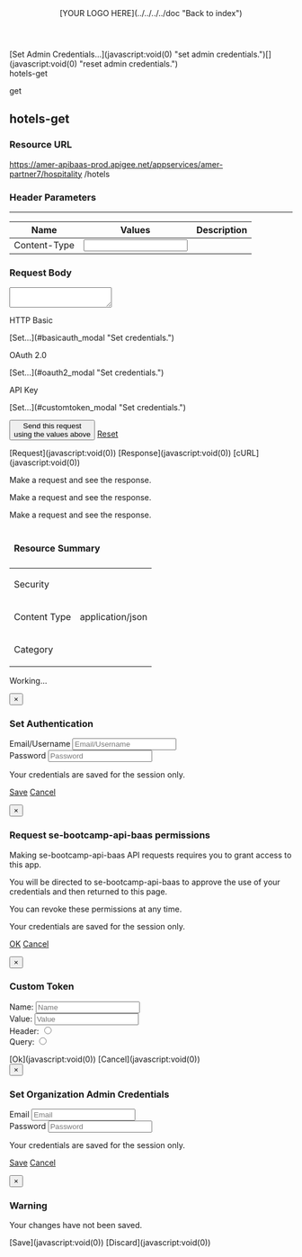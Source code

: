 <header>

<div class="content">

<div class="logo_container">[YOUR LOGO HERE](../../../../doc "Back to index")</div>

</div>

</header>

<div class="row" id="method_container">

<div class="col-sm-9" id="method_content">

<div class="col-sm-12">

<div class="admin_auth_section hide">[Set Admin Credentials...](javascript:void(0) "set admin credentials.")[](javascript:void(0) "reset admin credentials.")</div>

<div>

<div class="resource_details"><span id="method_name" data-role="method-name" class="hide">hotels-get</span>

<div class="title_container">

<div class="verb_container">

get

</div>

## hotels-get

</div>

<div class="description_and_url_container">

### Resource URL

<div class="url_container">

<span data-role="host">https://amer-apibaas-prod.apigee.net/appservices/amer-partner7/hospitality</span> <span data-role="path">/hotels</span>

</div>

</div>

</div>

</div>

<div class="row">

<div class="col-sm-12">

<div>

### Header Parameters

* * *

<div class="table-responsive">

<table class="table table-striped">

<thead>

<tr>

<th class="col-sm-2">Name</th>

<th class="col-sm-3">Values</th>

<th class="col-sm-7">Description</th>

</tr>

</thead>

<tbody>

<tr data-role="header-param-list" data-scope="resource">

<td style="vertical-align:middle"><span data-role="name">Content-Type</span></td>

<td><input type="text" class="form-control" data-role="value" placeholder="" value=""></td>

</tr>

</tbody>

</table>

</div>

</div>

</div>

</div>

<div class="request_payload">

### Request Body

<div data-role="request-payload-example"><textarea class="payload_text" data-format=""></textarea></div>

</div>

<div class="operation_container">

<div class="authentication" data-role="authentication_container">

<div class="well basicauth" data-role="basic_auth_container">

HTTP Basic

<div class="details">[Set...](#basicauth_modal "Set credentials.")</div>

</div>

<div class="well oauth2" data-role="oauth2_container">

OAuth 2.0

<div class="details">[Set...](#oauth2_modal "Set credentials.")</div>

</div>

<div class="well customtoken" data-role="custom_token_container">

API Key

<div class="details">[Set...](#customtoken_modal "Set credentials.")</div>

</div>

</div>

<button id="send_request">Send this request  
<span>using the values above</span></button> [Reset](javascript:void(0) "Reset to default request parameters and body content.")</div>

<div class="request_response_tabs">[Request](javascript:void(0)) [Response](javascript:void(0)) [cURL](javascript:void(0))</div>

<div id="request_response_container">

<div class="response" data-role="response-container">

Make a request and see the response.

</div>

<div class="request" data-role="request-container">

Make a request and see the response.

</div>

<div class="curl" data-role="curl-container">

Make a request and see the response.

</div>

</div>

</div>

</div>

<div class="col-sm-3">

<div class="well well-sm">

<div class="table-responsive">

<table class="table table-condensed">

<thead>

<tr>

<td colspan="2">

#### Resource Summary

</td>

</tr>

</thead>

<tbody>

<tr class="authType">

<td>

Security

</td>

</tr>

<tr>

<td>

Content Type

</td>

<td>

application/json  

</td>

</tr>

<tr>

<td>

Category

</td>

</tr>

</tbody>

</table>

</div>

</div>

</div>

<div id="working_alert">

Working...

</div>

<div class="modal fade" tabindex="-1" role="dialog" aria-hidden="true" id="modal_container" data-role="basic_auth_modal">

<div class="modal-dialog">

<div class="modal-content">

<div class="modal-header"><button type="button" class="close button_close_modal" data-dismiss="modal" aria-hidden="true">×</button>

### Set Authentication

</div>

<div class="modal-body">

<form class="form-horizontal">

<div class="form-group"><label class="control-label" for="inputEmail">Email/Username</label> <input class="form-control" type="text" id="inputEmail" placeholder="Email/Username"></div>

<div class="form-group"><label class="control-label" for="inputPassword">Password</label> <input class="form-control" type="password" id="inputPassword" placeholder="Password"></div>

</form>

</div>

<div class="modal-footer">

Your credentials are saved for the session only.

[Save](javascript:void(0)) [Cancel](javascript:void(0))</div>

</div>

</div>

</div>

<div class="modal fade" tabindex="-1" role="dialog" aria-hidden="true" id="modal_container" data-role="oauth2_modal">

<div class="modal-dialog">

<div class="modal-content">

<div class="modal-header"><button type="button" class="close button_close_modal" data-dismiss="modal" aria-hidden="true">×</button>

### Request se-bootcamp-api-baas permissions

</div>

<div class="modal-body">

<div class="content">

Making se-bootcamp-api-baas API requests requires you to grant access to this app.

You will be directed to se-bootcamp-api-baas to approve the use of your credentials and then returned to this page.

You can revoke these permissions at any time.

</div>

</div>

<div class="modal-footer">

Your credentials are saved for the session only.

[OK](javascript:void(0)) [Cancel](javascript:void(0))</div>

</div>

</div>

</div>

<div class="modal fade" tabindex="-1" role="dialog" aria-hidden="true" id="modal_container" data-role="custom_token_modal">

<div class="modal-dialog">

<div class="modal-content">

<div class="modal-header"><button type="button" class="close button_close_modal" data-dismiss="modal" aria-hidden="true">×</button>

### Custom Token

</div>

<div class="modal-body">

<div class="content">

<form class="form-horizontal">

<div data-role="custom_token_rows">

<div data-role="custom_token_row">

<div class="form-group"><label class="control-label">Name:</label> <input type="text" class="form-control" placeholder="Name" data-role="name"></div>

<div class="form-group"><label class="control-label">Value:</label> <input type="text" class="form-control" placeholder="Value" data-role="value"></div>

</div>

</div>

<div class="form-group"><label class="control-label">Header:</label> <input type="radio" name="custom_token_type" data-role="header"></div>

<div class="form-group"><label class="control-label">Query:</label> <input type="radio" data-role="query" name="custom_token_type"></div>

</form>

</div>

</div>

<div class="modal-footer">[Ok](javascript:void(0)) [Cancel](javascript:void(0))</div>

</div>

</div>

</div>

<div class="modal fade" tabindex="-1" role="dialog" aria-hidden="true" id="modal_container" data-role="edit_auth_modal">

<div class="modal-dialog">

<div class="modal-content">

<div class="modal-header"><button type="button" class="close button_close_modal" data-dismiss="modal" aria-hidden="true">×</button>

### Set Organization Admin Credentials

</div>

<div class="modal-body">

<form class="form-horizontal">

<div class="form-group"><label class="control-label" for="inputEmail">Email</label> <input class="form-control" type="text" id="inputEmail" placeholder="Email"></div>

<div class="form-group"><label class="control-label" for="inputPassword">Password</label> <input class="form-control" type="password" id="inputPassword" placeholder="Password"></div>

</form>

</div>

<div class="modal-footer">

Your credentials are saved for the session only.

[Save](javascript:void(0)) [Cancel](javascript:void(0))</div>

</div>

</div>

</div>

<div class="modal fade" tabindex="-1" role="dialog" aria-hidden="true" id="modal_container" data-role="confirm_modal">

<div class="modal-dialog">

<div class="modal-content">

<div class="modal-header"><button type="button" class="close button_close_modal" data-dismiss="modal" aria-hidden="true">×</button>

### Warning

</div>

<div class="modal-body">

<div class="content">

Your changes have not been saved.

</div>

</div>

<div class="modal-footer">[Save](javascript:void(0)) [Discard](javascript:void(0))</div>

</div>

</div>

</div>

<script type="text/javascript">// hack to set proxyUrl when not running on mgmt server or inside a Drupal context var Drupal = {}; Drupal.settings = {}; Drupal.settings.smartdocs = {}; Drupal.settings.smartdocs.dataProxyUrl = "https://apiconsole-prod.apigee.net/smartdocs/v1/"; var Apigee = Apigee || {}; // Look for a namespace 'Apigee', if it is not there, creates an empty one. Apigee.APIModel = Apigee.APIModel || {}; // Look for a namespace 'APIModel' under 'Apigee', if it is not there, creates an empty one. Apigee.APIModel.apiName = "se-bootcamp-api-baas"; Apigee.APIModel.revisionNumber = "1"; Apigee.APIModel.organizationName = "amer-partner1"; Apigee.APIModel.resourceId = "b2813bc7-6bb7-449e-8eb3-2065297e5f05"; Apigee.APIModel.methodId = "2f103f38-fa1b-486a-bbe7-d191fc4e32ae"; Apigee.APIModel.methodType ="details"; Apigee.APIModel.apiKey = ""; Apigee.APIModel.location = ""; // will be 'header' or 'query' Apigee.APIModel.templateAuthName = ""; var model = {"methods":[],"apiId":"0da5572e-09d7-4351-a45d-7ba8886808dc","body":{"schema":null,"accept":null,"doc":null,"attachments":[],"contentType":null,"parameters":[],"sample":null},"resources":[],"isLatest":null,"resourceSchema":null,"organizationName":"amer-partner1","apiSchema":null,"modifiedBy":null,"security":null,"customAttributes":[{"name":"SWAGGER_METHOD_AUTH","value":"","attributeGroupName":null}],"response":{"schema":null,"errors":[],"doc":null,"contentType":null,"parameters":[],"sample":null},"id":"2f103f38-fa1b-486a-bbe7-d191fc4e32ae","baseUrl":"https:\/\/amer-apibaas-prod.apigee.net\/appservices\/amer-partner7\/hospitality","resourceId":"b2813bc7-6bb7-449e-8eb3-2065297e5f05","apiName":"se-bootcamp-api-baas","verb":"get","description":null,"name":"hotels-get","path":"\/hotels","parameters":[{"schema":null,"dataType":"string","scope":"resource","items":null,"description":null,"name":"Content-Type","allowMultiple":null,"type":"header","required":null,"defaultValue":null,"options":["application\/json"]}],"activeRevisionNumber":null,"releaseVersion":null,"resourceName":"hotels","apiRevisionId":"966cf437-51db-4f56-bbed-2eac24e1e952","key":"2f103f38-fa1b-486a-bbe7-d191fc4e32ae","changeLog":null,"revisionSchema":null,"parameterGroups":[],"tags":null,"latestRevisionNumber":null,"schemas":[],"revisionNumber":1,"createdTime":1447807442882,"modifiedTime":null,"defaultIndexTemplate":null,"samples":null,"isActive":null,"defaultMethodTemplate":null,"createdBy":null,"displayName":null,"revisions":null,"activeRevisionInstance":null}; Apigee.APIModel.resourceName = ""; if(model.body && model.body.parameters) { for(var i in model.body.parameters) { if(model.body.parameters[i].schema) { Apigee.APIModel.resourceName = JSON.parse(model.body.parameters[0].schema).$ref; Apigee.APIModel.resourceName = Apigee.APIModel.resourceName.split("/"); Apigee.APIModel.resourceName = Apigee.APIModel.resourceName[Apigee.APIModel.resourceName.length-1]; } } } var security = []; if(model.security) { for (i=0;i<model.security.length;i++){ security.push(JSON.parse(model.security[i])); } } var newAuth = ""; jQuery("[data-role='auth-type']").text(newAuth); for (var i in security){ for (var keys in security[i]) { if(security[i][keys].type) { if (security[i][keys].type === "OAUTH2") { newAuth = "OAuth 2.0"; secName = keys; jQuery("[data-role='auth-type']").append(newAuth + ", "); } if (security[i][keys].type === "APIKEY") { newAuth = "API Key"; secName = keys; jQuery("[data-role='auth-type']").append(newAuth + ", "); if(security[i][keys].templateauths) { for(var key in security[i][keys].templateauths) { Apigee.APIModel.apiKey = security[i][keys].templateauths[key]; Apigee.APIModel.location = security[i][keys].location.toLowerCase(); Apigee.APIModel.templateAuthName = key.toLowerCase(); } } } if (security[i][keys].type === "BASIC") { newAuth = "HTTP Basic"; secName = keys; jQuery("[data-role='auth-type']").append(newAuth + ", "); } } else if (keys === "api_key") { newAuth = "API Key"; jQuery("[data-role='auth-type']").append(newAuth + ", "); } } } if (jQuery("[data-role='auth-type']").text() === "") { jQuery("[data-role='auth-type']").append("None"); } var methodVerb = jQuery.trim(jQuery("[data-role='verb']:first").text().toLowerCase()); // Retrieve the verb from the first HTML element. var payload = jQuery(".request_payload") if (methodVerb != "post" && methodVerb != "put" && methodVerb != "patch") { // remove request payload payload.remove(); } else { // If a sample exists, use it to populate the body payload textarea, else create an example from the api schema to populate the body payload if (model.body && model.body.sample) { jQuery("textarea.payload_text").val(model.body.sample); } else if (model.apiSchema && model.apiSchema.expandedSchema) { var expandedSchema = JSON.parse(model.apiSchema.expandedSchema); var swaggerModel = new Apigee.APIModel.SwaggerModel( Apigee.APIModel.resourceName, expandedSchema[Apigee.APIModel.resourceName]); var sampleFromAPISchema = swaggerModel.createJSONSample( false ); jQuery("textarea.payload_text").val(JSON.stringify(sampleFromAPISchema, null, 4)); } else { payload.remove(); } }</script></div>
